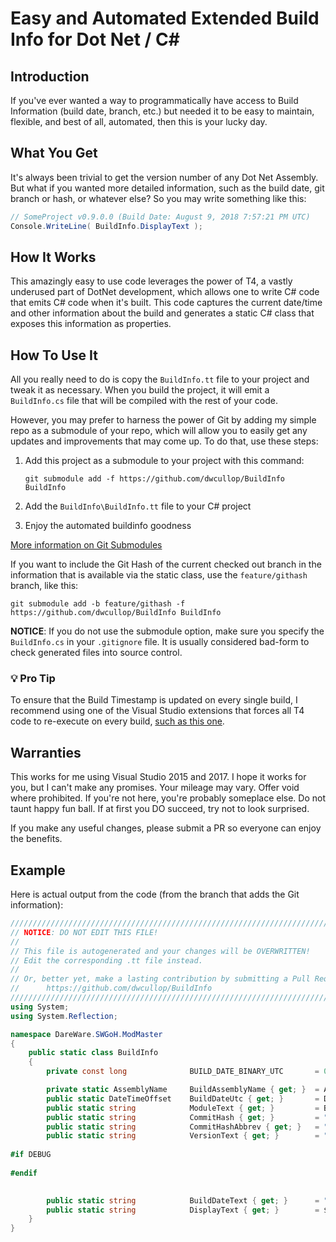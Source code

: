 # Easy and Automated Extended Build Info for Dot Net / C#
## Introduction

If you've ever wanted a way to programmatically have access to Build Information (build date, branch, etc.) but needed it to be easy to maintain, flexible, and best of all, automated, then this is your lucky day.

## What You Get

It's always been trivial to get the version number of any Dot Net Assembly.  But what if you wanted more detailed information, such as the build date, git branch or hash, or whatever else?  So you may write something like this:

```csharp
// SomeProject v0.9.0.0 (Build Date: August 9, 2018 7:57:21 PM UTC)
Console.WriteLine( BuildInfo.DisplayText ); 
```

## How It Works

This amazingly easy to use code leverages the power of T4, a vastly underused part of DotNet development, which allows one to write C# code that emits C# code when it's built.  This code captures the current date/time and other information about the build and generates a static C# class that exposes this information as properties.

## How To Use It

All you really need to do is copy the `BuildInfo.tt` file to your project and tweak it as necessary.  When you build the project, it will emit a `BuildInfo.cs` file that will be compiled with the rest of your code.

However, you may prefer to harness the power of Git by adding my simple repo as a submodule of your repo, which will allow you to easily get any updates and improvements that may come up.  To do that, use these steps:

 1) Add this project as a submodule to your project with this command:

     `git submodule add -f https://github.com/dwcullop/BuildInfo BuildInfo`
     
 2) Add the `BuildInfo\BuildInfo.tt`  file to your C# project
 3) Enjoy the automated buildinfo goodness

[More information on Git Submodules](https://git-scm.com/docs/git-submodule)

If you want to include the Git Hash of the current checked out branch in the information that is available via the static class, use the `feature/githash` branch, like this:

    git submodule add -b feature/githash -f https://github.com/dwcullop/BuildInfo BuildInfo
    
**NOTICE**: If you do not use the submodule option, make sure you specify the `BuildInfo.cs` in your `.gitignore` file.  It is usually considered bad-form to check generated files into source control.

### :bulb: Pro Tip

To ensure that the Build Timestamp is updated on every single build, I recommend using one of the Visual Studio extensions that forces all T4 code to re-execute on every build, [such as this one](https://marketplace.visualstudio.com/items?itemName=BennorMcCarthy.AutoT4).

## Warranties

This works for me using Visual Studio 2015 and 2017.  I hope it works for you, but I can't make any promises.  Your mileage may vary.  Offer void where prohibited.  If you're not here, you're probably someplace else.  Do not taunt happy fun ball.  If at first you DO succeed, try not to look surprised.

If you make any useful changes, please submit a PR so everyone can enjoy the benefits.


## Example

Here is actual output from the code (from the branch that adds the Git information):
```csharp
/////////////////////////////////////////////////////////////////////////////////////////////////////////////
// NOTICE: DO NOT EDIT THIS FILE!
// 
// This file is autogenerated and your changes will be OVERWRITTEN! 
// Edit the corresponding .tt file instead.
//
// Or, better yet, make a lasting contribution by submitting a Pull Request:  
//      https://github.com/dwcullop/BuildInfo
/////////////////////////////////////////////////////////////////////////////////////////////////////////////
using System;
using System.Reflection;

namespace DareWare.SWGoH.ModMaster
{
    public static class BuildInfo
    {
        private const long              BUILD_DATE_BINARY_UTC       = 0x48d60eb549dbbe85;    // August 30, 2018 8:15:11.051123 PM UTC

        private static AssemblyName     BuildAssemblyName { get; }  = Assembly.GetExecutingAssembly().GetName();
        public static DateTimeOffset    BuildDateUtc { get; }       = DateTime.FromBinary(BUILD_DATE_BINARY_UTC);
        public static string            ModuleText { get; }         = BuildAssemblyName.Name;
        public static string            CommitHash { get; }         = "d76760b57ceb7b3b3e7cdfa9b0427cdf1bac901a";
        public static string            CommitHashAbbrev { get; }   = "d76760b";
        public static string            VersionText { get; }        = "v" + BuildAssemblyName.Version.ToString()
                                                                                + "." + CommitHashAbbrev
#if DEBUG
                                                                                + " [DEBUG]"
#endif
                                                                                ;

        public static string            BuildDateText { get; }      = "Thursday, August 30, 2018 8:15:11 PM UTC";
        public static string            DisplayText { get; }        = $"{ModuleText} {VersionText} (Build Date: {BuildDateText})";
    }
}
```




